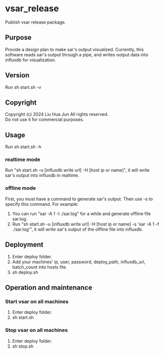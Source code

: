 # vsar_release
Publish vsar release package. 

## Purpose
Provide a design plan to make sar's output visualized.
Currently, this software reads sar's output through a pipe, and writes output data into influxdb for visualization.

## Version
Run sh start.sh -v

## Copyright
Copyright (c) 2024 Liu Hua Jun
All rights reserved.     
Do not use it for commercial purposes.     

## Usage
Run sh start.sh -h
### realtime mode
Run "sh start.sh -u [influxdb write url] -H [host ip or name]", it will write sar's output into influxdb in realtime.
### offline mode
First, you must have a command to generate sar's output. Then use -s to specify this command.
For example:
1. You can run "sar -A 1 -l ./sar.log" for a while and generate offline file sar.log.
2. Run "sh start.sh -u [influxdb write url] -H [host ip or name] -s 'sar -A 1 -f ./sar.log'", it will write sar's output of the offline file into influxdb.

## Deployment   
1. Enter deploy folder.   
2. Add your machines' ip, user, password, deploy_path, influxdb_url, batch_count into hosts file.  
3. sh deploy.sh   

## Operation and maintenance   
### Start vsar on all machines   
1. Enter deploy folder.   
2. sh start.sh   
### Stop vsar on all machines   
1. Enter deploy folder.   
2. sh stop.sh   
